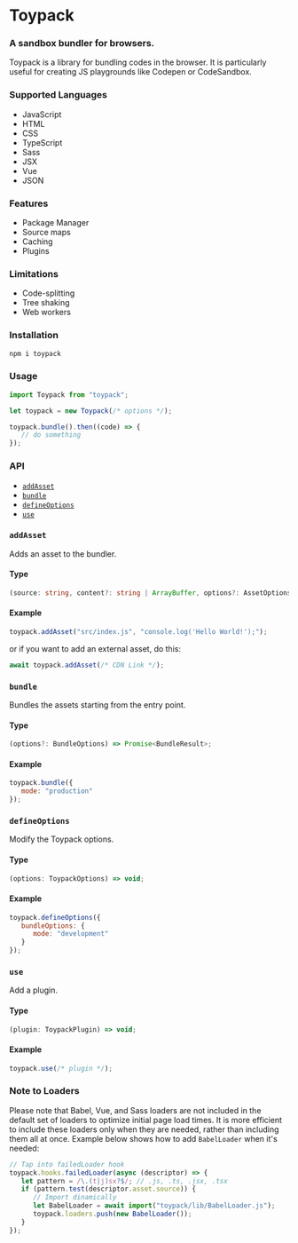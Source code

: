# Toypack

### A sandbox bundler for browsers.

Toypack is a library for bundling codes in the browser. It is particularly useful for creating JS playgrounds like Codepen or CodeSandbox.

### Supported Languages
 - JavaScript
 - HTML
 - CSS
 - TypeScript
 - Sass
 - JSX
 - Vue
 - JSON

### Features
 - Package Manager
 - Source maps
 - Caching
 - Plugins

### Limitations
 - Code-splitting
 - Tree shaking
 - Web workers

### Installation

```bash
npm i toypack
```

### Usage

```js
import Toypack from "toypack";

let toypack = new Toypack(/* options */);

toypack.bundle().then((code) => {
   // do something
});
```

### API
 - [`addAsset`](#addasset)
 - [`bundle`](#bundle)
 - [`defineOptions`](#defineoptions)
 - [`use`](#use)

### `addAsset`
Adds an asset to the bundler.

#### Type
```ts
(source: string, content?: string | ArrayBuffer, options?: AssetOptions) => Promise<Asset>;
```
#### Example
```js
toypack.addAsset("src/index.js", "console.log('Hello World!');");
```
or if you want to add an external asset, do this:
```js
await toypack.addAsset(/* CDN Link */);
```

### `bundle`
Bundles the assets starting from the entry point.

#### Type
```ts
(options?: BundleOptions) => Promise<BundleResult>;
```
#### Example
```js
toypack.bundle({
   mode: "production"
});
```

### `defineOptions`
Modify the Toypack options.

#### Type
```ts
(options: ToypackOptions) => void;
```
#### Example
```js
toypack.defineOptions({
   bundleOptions: {
      mode: "development"
   }
});
```

### `use`
Add a plugin.

#### Type
```ts
(plugin: ToypackPlugin) => void;
```
#### Example
```js
toypack.use(/* plugin */);
```

### Note to Loaders
Please note that Babel, Vue, and Sass loaders are not included in the default set of loaders to optimize initial page load times. It is more efficient to include these loaders only when they are needed, rather than including them all at once. Example below shows how to add `BabelLoader` when it's needed:

```js
// Tap into failedLoader hook
toypack.hooks.failedLoader(async (descriptor) => {
   let pattern = /\.(t|j)sx?$/; // .js, .ts, .jsx, .tsx
   if (pattern.test(descriptor.asset.source)) {
      // Import dinamically
      let BabelLoader = await import("toypack/lib/BabelLoader.js");
      toypack.loaders.push(new BabelLoader());
   }
});
```